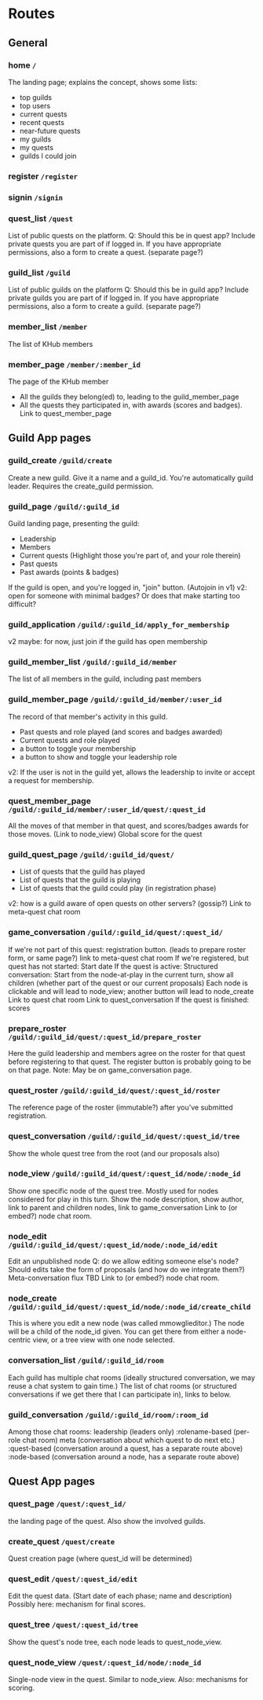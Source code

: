 # Routes

## General

### home `/`

The landing page; explains the concept, shows some lists:

* top guilds
* top users
* current quests
* recent quests
* near-future quests
* my guilds
* my quests
* guilds I could join

### register `/register`

### signin `/signin`

### quest_list `/quest`

List of public quests on the platform.
Q: Should this be in quest app?
Include private quests you are part of if logged in.
If you have appropriate permissions, also a form to create a quest. (separate page?)

### guild_list `/guild`

List of public guilds on the platform
Q: Should this be in guild app?
Include private guilds you are part of if logged in.
If you have appropriate permissions, also a form to create a guild. (separate page?)

### member_list `/member`

The list of KHub members

### member_page `/member/:member_id`

The page of the KHub member

* All the guilds they belong(ed) to, leading to the guild_member_page
* All the quests they participated in, with awards (scores and badges). Link to quest_member_page

## Guild App pages

### guild_create `/guild/create`

Create a new guild. Give it a name and a guild_id. You're automatically guild leader.
Requires the create_guild permission.

### guild_page `/guild/:guild_id`

Guild landing page, presenting the guild:

* Leadership
* Members
* Current quests (Highlight those you're part of, and your role therein)
* Past quests
* Past awards (points & badges)

If the guild is open, and you're logged in, "join" button. (Autojoin in v1)
v2: open for someone with minimal badges? Or does that make starting too difficult?

### guild_application `/guild/:guild_id/apply_for_membership`

v2 maybe: for now, just join if the guild has open membership

### guild_member_list `/guild/:guild_id/member`

The list of all members in the guild, including past members

### guild_member_page `/guild/:guild_id/member/:user_id`

The record of that member's activity in this guild.

* Past quests and role played (and scores and badges awarded)
* Current quests and role played
* a button to toggle your membership
* a button to show and toggle your leadership role

v2: If the user is not in the guild yet, allows the leadership to invite or accept a request for membership.

### quest_member_page `/guild/:guild_id/member/:user_id/quest/:quest_id`

All the moves of that member in that quest, and scores/badges awards for those moves. (Link to node_view)
Global score for the quest

### guild_quest_page `/guild/:guild_id/quest/`

* List of quests that the guild has played
* List of quests that the guild is playing
* List of quests that the guild could play (in registration phase)

v2: how is a guild aware of open quests on other servers? (gossip?)
Link to meta-quest chat room

### game_conversation `/guild/:guild_id/quest/:quest_id/`

If we're not part of this quest:
  registration button. (leads to prepare roster form, or same page?)
  link to meta-quest chat room
If we're registered, but quest has not started: Start date
If the quest is active:
  Structured conversation: Start from the node-at-play in the current turn, show all children (whether part of the quest or our current proposals)
    Each node is clickable and will lead to node_view; another button will lead to node_create
  Link to quest chat room
  Link to quest_conversation
If the quest is finished: scores

### prepare_roster `/guild/:guild_id/quest/:quest_id/prepare_roster`

Here the guild leadership and members agree on the roster for that quest before registering to that quest. The register button is probably going to be on that page.
Note: May be on game_conversation page.

### quest_roster `/guild/:guild_id/quest/:quest_id/roster`

The reference page of the roster (immutable?) after you've submitted registration.

### quest_conversation `/guild/:guild_id/quest/:quest_id/tree`

Show the whole quest tree from the root (and our proposals also)

### node_view `/guild/:guild_id/quest/:quest_id/node/:node_id`

Show one specific node of the quest tree. Mostly used for nodes considered for play in this turn.
Show the node description, show author, link to parent and children nodes, link to game_conversation
Link to (or embed?) node chat room.

### node_edit `/guild/:guild_id/quest/:quest_id/node/:node_id/edit`

Edit an unpublished node
Q: do we allow editing someone else's node? Should edits take the form of proposals (and how do we integrate them?)
Meta-conversation flux TBD
Link to (or embed?) node chat room.

### node_create `/guild/:guild_id/quest/:quest_id/node/:node_id/create_child`

This is where you edit a new node (was called mmowglieditor.) The node will be a child of the node_id given.
You can get there from either a node-centric view, or a tree view with one node selected.

### conversation_list `/guild/:guild_id/room`

Each guild has multiple chat rooms (ideally structured conversation, we may reuse a chat system to gain time.)
The list of chat rooms (or structured conversations if we get there that I can participate in), links to below.

### guild_conversation `/guild/:guild_id/room/:room_id`

Among those chat rooms:
leadership (leaders only)
:rolename-based (per-role chat room)
meta (conversation about which quest to do next etc.)
:quest-based (conversation around a quest, has a separate route above)
:node-based (conversation around a node, has a separate route above)

## Quest App pages

### quest_page `/quest/:quest_id/`

the landing page of the quest.
Also show the involved guilds.

### create_quest `/quest/create`

Quest creation page (where quest_id will be determined)

### quest_edit `/quest/:quest_id/edit`

Edit the quest data.
(Start date of each phase; name and description)
Possibly here: mechanism for final scores.

### quest_tree `/quest/:quest_id/tree`

Show the quest's node tree, each node leads to quest_node_view.

### quest_node_view `/quest/:quest_id/node/:node_id`

Single-node view in the quest. Similar to node_view.
Also: mechanisms for scoring.
